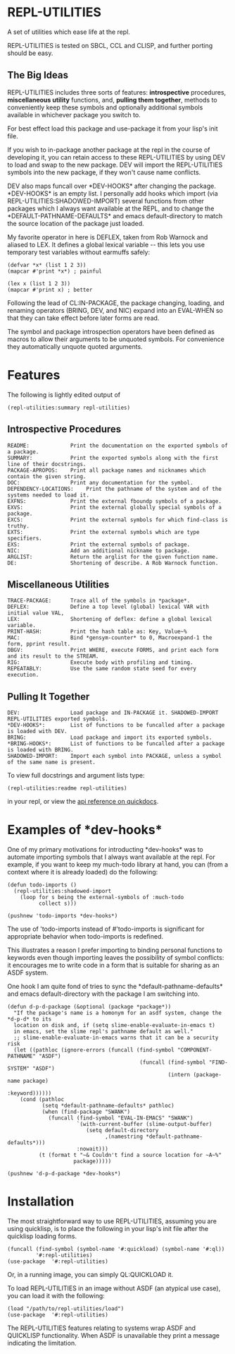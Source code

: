 REPL-UTILITIES
==============

A set of utilities which ease life at the repl.

REPL-UTILITIES is tested on SBCL, CCL and CLISP, and further porting should be
easy.

The Big Ideas
-------------

REPL-UTILITIES includes three sorts of features: __introspective__ procedures,
__miscellaneous utility__ functions, and, __pulling them together__, methods to
conveniently keep these symbols and optionally additional symbols available
in whichever package you switch to.

For best effect load this package and use-package it from your lisp's init file.

If you wish to in-package another package at the repl in the course of
developing it, you can retain access to these REPL-UTILITIES by using DEV
to load and swap to the new package. DEV will import the REPL-UTILITIES
symbols into the new package, if they won't cause name conflicts.

DEV also maps funcall over \*DEV-HOOKS\* after changing the package. \*DEV-HOOKS\*
is an empty list. I personally add hooks which import (via
REPL-UTILITIES:SHADOWED-IMPORT) several functions from other packages which
I always want available at the REPL, and to change the
\*DEFAULT-PATHNAME-DEFAULTS\* and emacs default-directory to match the source
location of the package just loaded.

My favorite operator in here is DEFLEX, taken from Rob Warnock and aliased
to LEX. It defines a global lexical variable -- this lets you use temporary
test variables without earmuffs safely:

    (defvar *x* (list 1 2 3))
    (mapcar #'print *x*) ; painful

    (lex x (list 1 2 3))
    (mapcar #'print x) ; better

Following the lead of CL:IN-PACKAGE, the package changing, loading,
and renaming operators (BRING, DEV, and NIC) expand into an EVAL-WHEN so
that they can take effect before later forms are read.

The symbol and package introspection operators have been defined as macros
to allow their arguments to be unquoted symbols. For convenience they
automatically unquote quoted arguments.

Features
========

The following is lightly edited output of

    (repl-utilities:summary repl-utilities)

Introspective Procedures
------------------------

    README:             Print the documentation on the exported symbols of a package.
    SUMMARY:            Print the exported symbols along with the first line of their docstrings.
    PACKAGE-APROPOS:    Print all package names and nicknames which contain the given string.
    DOC:                Print any documentation for the symbol.
    DEPENDENCY-LOCATIONS:    Print the pathname of the system and of the systems needed to load it.
    EXFNS:              Print the external fboundp symbols of a package.
    EXVS:               Print the external globally special symbols of a package.
    EXCS:               Print the external symbols for which find-class is truthy.
    EXTS:               Print the external symbols which are type specifiers.
    EXS:                Print the external symbols of package.
    NIC:                Add an additional nickname to package.
    ARGLIST:            Return the arglist for the given function name.
    DE:                 Shortening of describe. A Rob Warnock function.

Miscellaneous Utilities
-----------------------

    TRACE-PACKAGE:      Trace all of the symbols in *package*.
    DEFLEX:             Define a top level (global) lexical VAR with initial value VAL,
    LEX:                Shortening of deflex: define a global lexical variable.
    PRINT-HASH:         Print the hash table as: Key, Value~%
    MAC:                Bind *gensym-counter* to 0, Macroexpand-1 the form, pprint result.
    DBGV:               Print WHERE, execute FORMS, and print each form and its result to the STREAM.
    RIG:                Execute body with profiling and timing.
    REPEATABLY:         Use the same random state seed for every execution.

Pulling It Together
-------------------

    DEV:                Load package and IN-PACKAGE it. SHADOWED-IMPORT REPL-UTILITIES exported symbols.
    *DEV-HOOKS*:        List of functions to be funcalled after a package is loaded with DEV.
    BRING:              Load package and import its exported symbols.
    *BRING-HOOKS*:      List of functions to be funcalled after a package is loaded with BRING.
    SHADOWED-IMPORT:    Import each symbol into PACKAGE, unless a symbol of the same name is present.

To view full docstrings and argument lists type:

    (repl-utilities:readme repl-utilities)

in your repl, or view the
[api reference on quickdocs](http://quickdocs.org/repl-utilities/api).

Examples of \*dev-hooks\*
=======================

One of my primary motivations for introducting \*dev-hooks\* was to
automate importing symbols that I always want available at the
repl. For example, if you want to keep my much-todo library at hand,
you can (from a context where it is already loaded) do the following:

    (defun todo-imports ()
      (repl-utilities:shadowed-import
        (loop for s being the external-symbols of :much-todo
              collect s)))

    (pushnew 'todo-imports *dev-hooks*)

The use of 'todo-imports instead of #'todo-imports is significant
for appropriate behavior when todo-imports is redefined.

This illustrates a reason I prefer importing to binding personal
functions to keywords even though importing leaves the possibility of
symbol conflicts: it encourages me to write code in a form that is
suitable for sharing as an ASDF system.

One hook I am quite fond of tries to sync the
\*default-pathname-defaults\* and emacs default-directory with the
package I am switching into.

    (defun d-p-d-package (&optional (package *package*))
      "If the package's name is a homonym for an asdf system, change the *d-p-d* to its
      location on disk and, if (setq slime-enable-evaluate-in-emacs t)
      in emacs, set the slime repl's pathname default as well."
      ;; slime-enable-evaluate-in-emacs warns that it can be a security risk
      (let ((pathloc (ignore-errors (funcall (find-symbol "COMPONENT-PATHNAME" "ASDF")
                                              (funcall (find-symbol "FIND-SYSTEM" "ASDF")
                                                       (intern (package-name package)
                                                               :keyword))))))
        (cond (pathloc
               (setq *default-pathname-defaults* pathloc)
               (when (find-package "SWANK")
                 (funcall (find-symbol "EVAL-IN-EMACS" "SWANK")
                          `(with-current-buffer (slime-output-buffer)
                             (setq default-directory
                                   ,(namestring *default-pathname-defaults*)))
                          :nowait)))
              (t (format t "~& Couldn't find a source location for ~A~%"
                         package)))))

    (pushnew 'd-p-d-package *dev-hooks*)

Installation
============

The most straightforward way to use REPL-UTILITIES, assuming you are
using quicklisp, is to place the following in your lisp's init file
after the quicklisp loading forms.

    (funcall (find-symbol (symbol-name '#:quickload) (symbol-name '#:ql))
             '#:repl-utilities)
    (use-package  '#:repl-utilities)

Or, in a running image, you can simply QL:QUICKLOAD it.

To load REPL-UTILITIES in an image without ASDF (an atypical use
case), you can load it with the following:

    (load "/path/to/repl-utilities/load")
    (use-package  '#:repl-utilities)

The REPL-UTILITIES features relating to systems wrap ASDF and
QUICKLISP functionality. When ASDF is unavailable they print a message
indicating the limitation.
